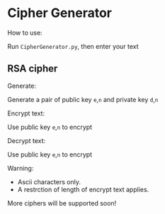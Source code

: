 # Cipher Generator

How to use: 	

Run ```CipherGenerator.py```, then enter your text

## RSA cipher
Generate:

Generate a pair of public key `e`,`n` and private key `d`,`n`

Encrypt text: 

Use public key `e`,`n` to encrypt

Decrypt text:

Use public key `e`,`n` to encrypt

Warning:
 - Ascii characters only. 
 - A restrction of length of encrypt text applies.

More ciphers will be supported soon! 	

